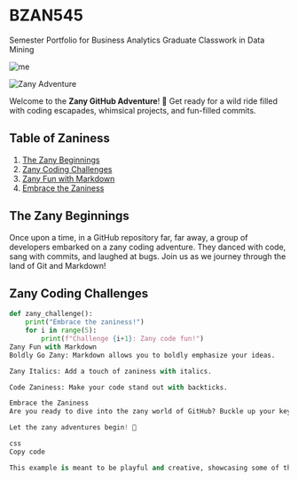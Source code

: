 # BZAN545
Semester Portfolio for Business Analytics Graduate Classwork in Data Mining

![me](https://media.giphy.com/media/l23nU1cZrbqGQ/giphy.gif)

![Zany Adventure](https://example.com/path/to/zany-adventure.gif)

Welcome to the **Zany GitHub Adventure**! 🎉 Get ready for a wild ride filled with coding escapades, whimsical projects, and fun-filled commits. 

## Table of Zaniness

1. [The Zany Beginnings](#the-zany-beginnings)
2. [Zany Coding Challenges](#zany-coding-challenges)
3. [Zany Fun with Markdown](#zany-fun-with-markdown)
4. [Embrace the Zaniness](#embrace-the-zaniness)

## The Zany Beginnings

Once upon a time, in a GitHub repository far, far away, a group of developers embarked on a zany coding adventure. They danced with code, sang with commits, and laughed at bugs. Join us as we journey through the land of Git and Markdown!

## Zany Coding Challenges

```python
def zany_challenge():
    print("Embrace the zaniness!")
    for i in range(5):
        print(f"Challenge {i+1}: Zany code fun!")
Zany Fun with Markdown
Boldly Go Zany: Markdown allows you to boldly emphasize your ideas.

Zany Italics: Add a touch of zaniness with italics.

Code Zaniness: Make your code stand out with backticks.

Embrace the Zaniness
Are you ready to dive into the zany world of GitHub? Buckle up your keyboards and join us in embracing the madness of coding, collaborating, and creating amazing projects.

Let the zany adventures begin! 🚀

css
Copy code

This example is meant to be playful and creative, showcasing some of the Markdown formatting options along with a zany theme. You can use it as a template for creating your own zany GitHub README or any other Markdown document. Just replace the placeholder URLs, texts, and code with your content.